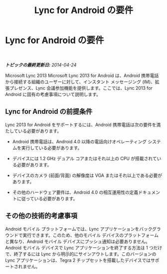 ﻿---
title: Lync for Android の要件
TOCTitle: Lync for Android の要件
ms:assetid: 4ff53e03-0c1f-4a2b-9cec-1131c2a48563
ms:mtpsurl: https://technet.microsoft.com/ja-jp/library/Hh690980(v=OCS.15)
ms:contentKeyID: 53901557
ms.date: 05/19/2016
mtps_version: v=OCS.15
ms.translationtype: HT
---

# Lync for Android の要件

 

_**トピックの最終更新日:** 2014-04-24_

Microsoft Lync 2013 Microsoft Lync 2013 for Android は、Android 携帯電話から接続する組織のユーザーに対して、インスタント メッセージング (IM)、拡張プレゼンス、Lync 会議参加機能を提供します。ここでは、Lync 2013 for Android に固有の考慮事項について説明します。

## Lync for Android の前提条件

Lync 2013 for Android をサポートするには、Android 携帯電話は次の要件を満たしている必要があります。

  - Android 携帯電話は、Android 4.0 以降の電話向けオペレーティング システムを実行している必要があります。

  - デバイスには 1.2 GHz デュアル コアまたはそれ以上の CPU が搭載されている必要があります。

  - デバイスのカメラ (前面/背面) の解像度は VGA またはそれ以上である必要があります。

  - その他のハードウェア要件は、Android 4.0 の相互運用性の定義ドキュメントに従っている必要があります。

## その他の技術的考慮事項

Android モバイル プラットフォームでは、Lync アプリケーションをバックグラウンドで実行できます。このため、他のモバイル デバイスのプラットフォームと異なり、Android モバイル デバイスにプッシュ通知は必要ありません。Android モバイル デバイスで Lync アプリケーションを終了する方法は 1 つだけで、終了するには Lync から明示的にサインアウトします。このバージョンの Lync アプリケーションは、Tegra 2 チップセットを搭載したデバイスではサポートされません。


